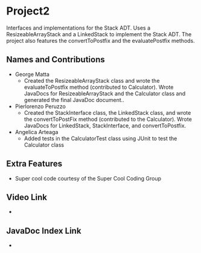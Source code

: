 # Project2
Interfaces and implementations for the Stack ADT. Uses a ResizeableArrayStack and a LinkedStack to implement the Stack ADT. The project also features the convertToPostfix and the evaluatePostfix methods.

## Names and Contributions
- George Matta
  -   Created the ResizeableArrayStack class and wrote the evaluateToPostfix method (contributed to Calculator). Wrote JavaDocs for ResizeableArrayStack and the Calculator class and generated the final JavaDoc document..
- Pierlorenzo Peruzzo
  - Created the StackInterface class, the LinkedStack class, and wrote the convertToPostFix method (contributed to the Calculator). Wrote JavaDocs for LinkedStack, StackInterface, and convertToPostfix.
- Angelica Arteaga
  - Added tests in the CalculatorTest class using JUnit to test the Calculator class

## Extra Features
- Super cool code courtesy of the Super Cool Coding Group

## Video Link
-

## JavaDoc Index Link
-




